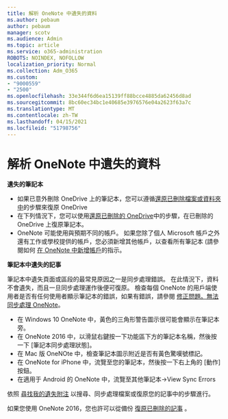 ```yaml
---
title: 解析 OneNote 中遺失的資料
ms.author: pebaum
author: pebaum
manager: scotv
ms.audience: Admin
ms.topic: article
ms.service: o365-administration
ROBOTS: NOINDEX, NOFOLLOW
localization_priority: Normal
ms.collection: Adm_O365
ms.custom:
- "9000559"
- "2500"
ms.openlocfilehash: 33e344f6d6ea15139ff88bcce4885da62456d8ad
ms.sourcegitcommit: 8bc60ec34bc1e40685e3976576e04a2623f63a7c
ms.translationtype: MT
ms.contentlocale: zh-TW
ms.lasthandoff: 04/15/2021
ms.locfileid: "51798756"
---
```

# <a name="resolving-missing-data-in-onenote"></a>解析 OneNote 中遺失的資料

**遺失的筆記本**

- 如果已意外刪除 OneDrive 上的筆記本，您可以遵循[還原已刪除檔案或資料夾中](https://support.office.com/article/949ada80-0026-4db3-a953-c99083e6a84f)的步驟來復原 OneDrive
- 在下列情況下，您可以使用[還原已刪除的 OneDrive](https://docs.microsoft.com/onedrive/restore-deleted-onedrive)中的步驟，在已刪除的 OneDrive 上復原筆記本。
- OneNote 可能使用與預期不同的帳戶。 如果您除了個人 Microsoft 帳戶之外還有工作或學校提供的帳戶，您必須新增其他帳戶，以查看所有筆記本 (請參閱如何 [在 OneNote 中新增帳戶](https://support.office.com/article/5afff855-54ee-47e4-a773-db048d4ac299)的指示。

**筆記本中遺失的記事**

筆記本中遺失頁面或區段的最常見原因之一是同步處理錯誤。 在此情況下，資料不會遺失，而且一旦同步處理運作後便可復原。 檢查每個 OneNote 的用戶端使用者是否有任何使用者顯示筆記本的錯誤，如果有錯誤，請參閱 [修正問題。無法同步處理 OneNote](https://support.office.com/article/299495ef-66d1-448f-90c1-b785a6968d45)。

- 在 Windows 10 OneNote 中，黃色的三角形警告圖示很可能會顯示在筆記本旁。
- 在 OneNote 2016 中，以滑鼠右鍵按一下功能區下方的筆記本名稱，然後按一下 [筆記本同步處理狀態]。
- 在 Mac 版 OneNOte 中，檢查筆記本圖示附近是否有黃色驚嘆號標記。
- 在 OneNote for iPhone 中，流覽至您的筆記本，然後按一下右上角的 [動作] 按鈕。
- 在適用于 Android 的 OneNote 中，流覽至其他筆記本->View Sync Errors

依照 [尋找我的遺失附注](https://support.office.com/article/32cb2bd7-afe7-44d2-a711-398a88421287) 以搜尋、同步處理檔案或復原您的記事中的步驟進行。

如果您使用 OneNote 2016，您也許可以從備份 [復原已刪除的記事](https://support.office.com/article/32ed1036-74fd-4c21-bc28-033a486e6b14) 。